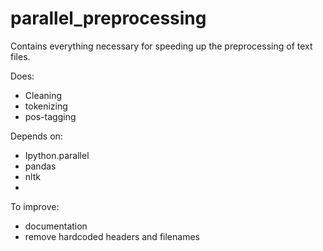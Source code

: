 # parallel_preprocessing

Contains everything necessary for speeding up the preprocessing of text files.

Does:
- Cleaning
- tokenizing
- pos-tagging

Depends on:
- Ipython.parallel
- pandas
- nltk
- 

To improve:
- documentation
- remove hardcoded headers and filenames

